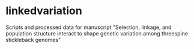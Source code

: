 # linkedvariation
Scripts and processed data for manuscript "Selection, linkage, and population structure interact to shape genetic variation among threespine stickleback genomes"
